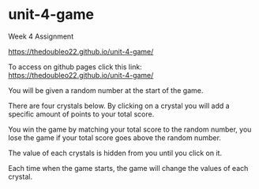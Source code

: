 # unit-4-game
Week 4 Assignment

https://thedoubleo22.github.io/unit-4-game/


To access on github pages click this link: https://thedoubleo22.github.io/unit-4-game/

You will be given a random number at the start of the game.

There are four crystals below. By clicking on a crystal you 
will add a specific amount of points to your total score.

You win the game by matching your total score to the random number, 
you lose the game if your total score goes above the random number.

The value of each crystals is hidden from you until you click on it.

Each time when the game starts, the game will change the values of each crystal.